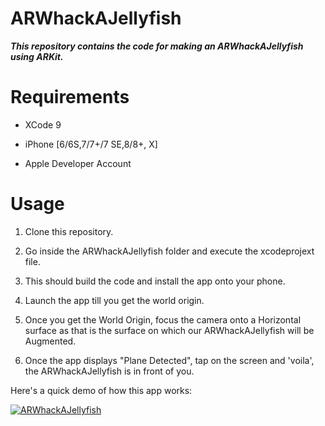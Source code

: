 # ARWhackAJellyfish

***This repository contains the code for making an ARWhackAJellyfish using ARKit.***

# Requirements

* XCode 9

* iPhone [6/6S,7/7+/7 SE,8/8+, X]

* Apple Developer Account


# Usage

1. Clone this repository.

2. Go inside the ARWhackAJellyfish folder and execute the xcodeprojext file.

3. This should build the code and install the app onto your phone.

4. Launch the app till you get the world origin.

5. Once you get the World Origin, focus the camera onto a Horizontal surface as that is the surface on which our ARWhackAJellyfish will be Augmented.

6. Once the app displays "Plane Detected", tap on the screen and 'voila', the ARWhackAJellyfish is in front of you.

Here's a quick demo of how this app works:

[![ARWhackAJellyfish](https://img.youtube.com/vi/tVAkEHa-Rdc/0.jpg)](https://www.youtube.com/watch?v=tVAkEHa-Rdc)

